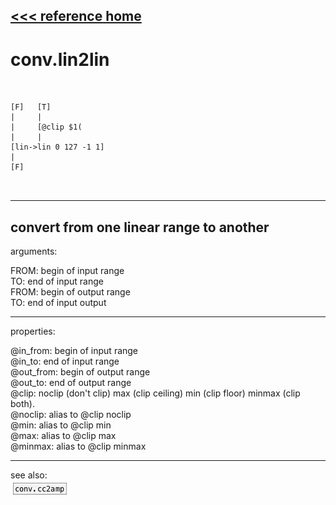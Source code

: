 [<<< reference home](ceammc_lib.md)
---

# conv.lin2lin

```


[F]   [T]
|     |
|     [@clip $1(
|     |
[lin->lin 0 127 -1 1]
|
[F]

            
```
---
convert from one linear range to another
---
arguments:

FROM: begin of input range<br>
TO: end of input range<br>
FROM: begin of output range<br>
TO: end of input output<br>

---
properties:

@in_from: begin of input range<br>
@in_to: end of input range<br>
@out_from: begin of output range<br>
@out_to: end of output range<br>
@clip: 
            noclip (don&#39;t clip) max (clip ceiling) min (clip floor) minmax (clip both).<br>
@noclip: alias to @clip noclip<br>
@min: alias to @clip min<br>
@max: alias to @clip max<br>
@minmax: alias to @clip minmax<br>

---
see also:<br>
[![conv.cc2amp](img/object_conv.cc2amp.png)](conv.cc2amp.md)
